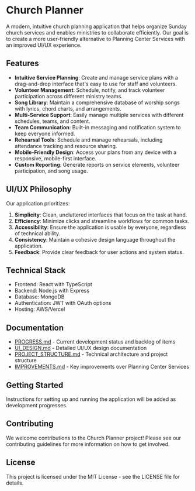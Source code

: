 # Church Planner

A modern, intuitive church planning application that helps organize Sunday church services and enables ministries to collaborate efficiently. Our goal is to create a more user-friendly alternative to Planning Center Services with an improved UI/UX experience.

## Features

- **Intuitive Service Planning**: Create and manage service plans with a drag-and-drop interface that's easy to use for staff and volunteers.
- **Volunteer Management**: Schedule, notify, and track volunteer participation across different ministry teams.
- **Song Library**: Maintain a comprehensive database of worship songs with lyrics, chord charts, and arrangements.
- **Multi-Service Support**: Easily manage multiple services with different schedules, teams, and content.
- **Team Communication**: Built-in messaging and notification system to keep everyone informed.
- **Rehearsal Tools**: Schedule and manage rehearsals, including attendance tracking and resource sharing.
- **Mobile-Friendly Design**: Access your plans from any device with a responsive, mobile-first interface.
- **Custom Reporting**: Generate reports on service elements, volunteer participation, and song usage.

## UI/UX Philosophy

Our application prioritizes:

1. **Simplicity**: Clean, uncluttered interfaces that focus on the task at hand.
2. **Efficiency**: Minimize clicks and streamline workflows for common tasks.
3. **Accessibility**: Ensure the application is usable by everyone, regardless of technical ability.
4. **Consistency**: Maintain a cohesive design language throughout the application.
5. **Feedback**: Provide clear feedback for user actions and system status.

## Technical Stack

- Frontend: React with TypeScript
- Backend: Node.js with Express
- Database: MongoDB
- Authentication: JWT with OAuth options
- Hosting: AWS/Vercel

## Documentation

- [PROGRESS.md](./PROGRESS.md) - Current development status and backlog of items
- [UI_DESIGN.md](./UI_DESIGN.md) - Detailed UI/UX design documentation
- [PROJECT_STRUCTURE.md](./PROJECT_STRUCTURE.md) - Technical architecture and project structure
- [IMPROVEMENTS.md](./IMPROVEMENTS.md) - Key improvements over Planning Center Services

## Getting Started

Instructions for setting up and running the application will be added as development progresses.

## Contributing

We welcome contributions to the Church Planner project! Please see our contributing guidelines for more information on how to get involved.

## License

This project is licensed under the MIT License - see the LICENSE file for details.